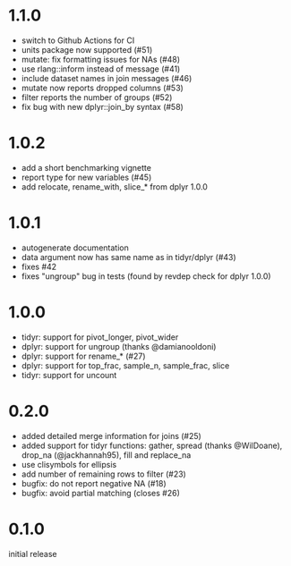 # 1.1.0

- switch to Github Actions for CI
- units package now supported (#51)
- mutate: fix formatting issues for NAs (#48)
- use rlang::inform instead of message (#41)
- include dataset names in join messages (#46)
- mutate now reports dropped columns (#53)
- filter reports the number of groups (#52)
- fix bug with new dplyr::join_by syntax (#58)

# 1.0.2

- add a short benchmarking vignette
- report type for new variables (#45)
- add relocate, rename_with, slice_* from dplyr 1.0.0

# 1.0.1

- autogenerate documentation
- data argument now has same name as in tidyr/dplyr (#43)
- fixes #42
- fixes "ungroup" bug in tests (found by revdep check for dplyr 1.0.0)

# 1.0.0

- tidyr: support for pivot_longer, pivot_wider
- dplyr: support for ungroup (thanks @damianooldoni)
- dplyr: support for rename_* (#27)
- dplyr: support for top_frac, sample_n, sample_frac, slice
- tidyr: support for uncount

# 0.2.0
- added detailed merge information for joins (#25)
- added support for tidyr functions: gather, spread (thanks @WilDoane), drop_na (@jackhannah95), fill and replace_na
- use clisymbols for ellipsis
- add number of remaining rows to filter (#23)
- bugfix: do not report negative NA (#18)
- bugfix: avoid partial matching (closes #26)

# 0.1.0

initial release
